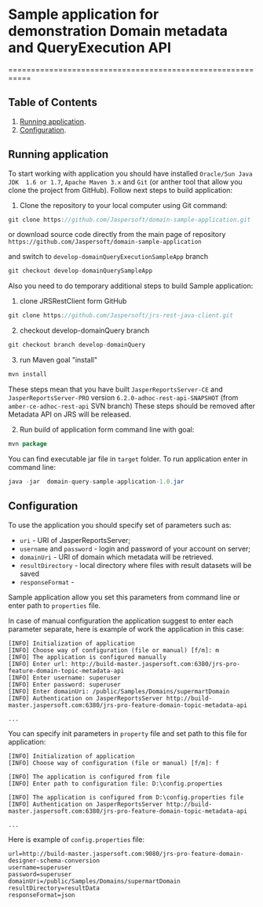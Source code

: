 # Sample application for demonstration Domain metadata and QueryExecution API 
===========================================================

Table of Contents
------------------
1. [Running application](#running-application).
2. [Configuration](#configuration).

Running application
-------------
To start working with application you should have installed `Oracle/Sun Java JDK  1.6 or 1.7`, `Apache Maven 3.x` and `Git` (or anther tool that allow you clone the project from GitHub). Follow next steps to build application:
1. Clone the repository to your local computer using Git command: 
```java
git clone https://github.com/Jaspersoft/domain-sample-application.git
```

or download source code directly from the main page of repository `https://github.com/Jaspersoft/domain-sample-application`

and switch to `develop-domainQueryExecutionSampleApp` branch
```java
git checkout develop-domainQuerySampleApp
```

Also you need to do temporary additional steps to build Sample application:

1. clone JRSRestClient form GitHub
```java
git clone https://github.com/Jaspersoft/jrs-rest-java-client.git
```
2. checkout develop-domainQuery branch
```java
git checkout branch develop-domainQuery
```
3. run Maven goal "install"
```java
mvn install
```
These steps mean that you have built `JasperReportsServer-CE` and `JasperReportsServer-PRO` version `6.2.0-adhoc-rest-api-SNAPSHOT` (from  `amber-ce-adhoc-rest-api` SVN branch) 
These steps should be removed after Metadata API on JRS will be released. 

2. Run build of application form command line with goal:
```java
mvn package
```
You can find executable jar file in `target` folder.
To run application enter in command line:
```java
java -jar  domain-query-sample-application-1.0.jar
```
Configuration
-------------
To use the application you should specify  set of parameters such as:
- `uri` -  URI of JasperReportsServer;
- `username` and `password` - login and password of your account on server;
- `domainUri` - URI of domain which metadata will be retrieved.
- `resultDirectory` - local directory where files with result datasets will be saved
- `responseFormat` - 

Sample application allow you set this parameters from command line or enter path to `properties` file.

In case of manual configuration the application suggest to enter each parameter separate, here is example of work the application in this case:
```
[INFO] Initialization of application
[INFO] Choose way of configuration (file or manual) [f/m]: m
[INFO] The application is configured manually
[INFO] Enter url: http://build-master.jaspersoft.com:6380/jrs-pro-feature-domain-topic-metadata-api
[INFO] Enter username: superuser
[INFO] Enter password: superuser
[INFO] Enter domainUri: /public/Samples/Domains/supermartDomain
[INFO] Authentication on JasperReportsServer http://build-master.jaspersoft.com:6380/jrs-pro-feature-domain-topic-metadata-api

...
```
You can specify init parameters in `property` file and set path to this file for application:
```
[INFO] Initialization of application
[INFO] Choose way of configuration (file or manual) [f/m]: f

[INFO] The application is configured from file
[INFO] Enter path to configuration file: D:\config.properties

[INFO] The application is configured from D:\config.properties file
[INFO] Authentication on JasperReportsServer http://build-master.jaspersoft.com:6380/jrs-pro-feature-domain-topic-metadata-api

...

```
 Here is example of `config.properties` file:
 ```
 url=http://build-master.jaspersoft.com:9080/jrs-pro-feature-domain-designer-schema-conversion
 username=superuser
 password=superuser
 domainUri=/public/Samples/Domains/supermartDomain
 resultDirectory=resultData
 responseFormat=json
 ```
